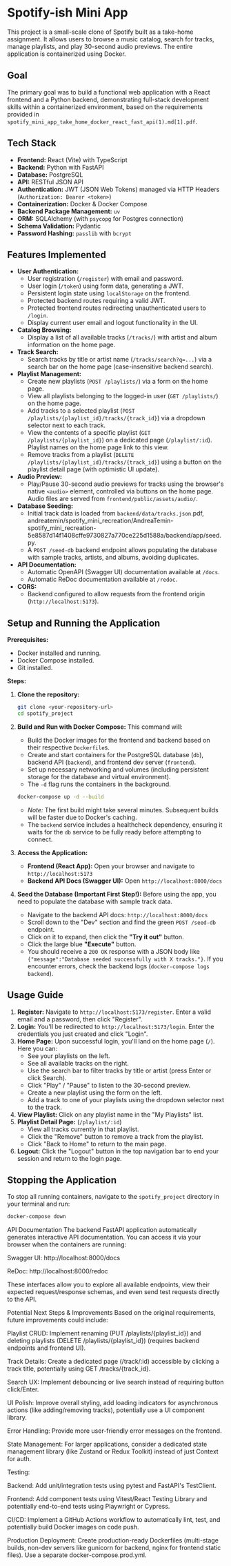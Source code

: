 # Spotify-ish Mini App

This project is a small-scale clone of Spotify built as a take-home assignment. It allows users to browse a music catalog, search for tracks, manage playlists, and play 30-second audio previews. The entire application is containerized using Docker.

## Goal

The primary goal was to build a functional web application with a React frontend and a Python backend, demonstrating full-stack development skills within a containerized environment, based on the requirements provided in `spotify_mini_app_take_home_docker_react_fast_api(1).md[1].pdf`.

## Tech Stack

* **Frontend:** React (Vite) with TypeScript
* **Backend:** Python with FastAPI
* **Database:** PostgreSQL
* **API:** RESTful JSON API
* **Authentication:** JWT (JSON Web Tokens) managed via HTTP Headers (`Authorization: Bearer <token>`)
* **Containerization:** Docker & Docker Compose
* **Backend Package Management:** `uv`
* **ORM:** SQLAlchemy (with `psycopg` for Postgres connection)
* **Schema Validation:** Pydantic
* **Password Hashing:** `passlib` with `bcrypt`

## Features Implemented

* **User Authentication:**
    * User registration (`/register`) with email and password.
    * User login (`/token`) using form data, generating a JWT.
    * Persistent login state using `localStorage` on the frontend.
    * Protected backend routes requiring a valid JWT.
    * Protected frontend routes redirecting unauthenticated users to `/login`.
    * Display current user email and logout functionality in the UI.
* **Catalog Browsing:**
    * Display a list of all available tracks (`/tracks/`) with artist and album information on the home page.
* **Track Search:**
    * Search tracks by title or artist name (`/tracks/search?q=...`) via a search bar on the home page (case-insensitive backend search).
* **Playlist Management:**
    * Create new playlists (`POST /playlists/`) via a form on the home page.
    * View all playlists belonging to the logged-in user (`GET /playlists/`) on the home page.
    * Add tracks to a selected playlist (`POST /playlists/{playlist_id}/tracks/{track_id}`) via a dropdown selector next to each track.
    * View the contents of a specific playlist (`GET /playlists/{playlist_id}`) on a dedicated page (`/playlist/:id`). Playlist names on the home page link to this view.
    * Remove tracks from a playlist (`DELETE /playlists/{playlist_id}/tracks/{track_id}`) using a button on the playlist detail page (with optimistic UI update).
* **Audio Preview:**
    * Play/Pause 30-second audio previews for tracks using the browser's native `<audio>` element, controlled via buttons on the home page. Audio files are served from `frontend/public/assets/audio/`.
* **Database Seeding:**
    * Initial track data is loaded from `backend/data/tracks.json`.pdf, andreatemin/spotify_mini_recreation/AndreaTemin-spotify_mini_recreation-5e8587d14f1408cffe9730827a770ce225d1588a/backend/app/seed.py.
    * A `POST /seed-db` backend endpoint allows populating the database with sample tracks, artists, and albums, avoiding duplicates.
* **API Documentation:**
    * Automatic OpenAPI (Swagger UI) documentation available at `/docs`.
    * Automatic ReDoc documentation available at `/redoc`.
* **CORS:**
    * Backend configured to allow requests from the frontend origin (`http://localhost:5173`).

## Setup and Running the Application

**Prerequisites:**

* Docker installed and running.
* Docker Compose installed.
* Git installed.

**Steps:**

1.  **Clone the repository:**
    ```bash
    git clone <your-repository-url>
    cd spotify_project
    ```

2.  **Build and Run with Docker Compose:**
    This command will:
    * Build the Docker images for the frontend and backend based on their respective `Dockerfile`s.
    * Create and start containers for the PostgreSQL database (`db`), backend API (`backend`), and frontend dev server (`frontend`).
    * Set up necessary networking and volumes (including persistent storage for the database and virtual environment).
    * The `-d` flag runs the containers in the background.

    ```bash
    docker-compose up -d --build
    ```
    * *Note:* The first build might take several minutes. Subsequent builds will be faster due to Docker's caching.
    * The `backend` service includes a healthcheck dependency, ensuring it waits for the `db` service to be fully ready before attempting to connect.

3.  **Access the Application:**
    * **Frontend (React App):** Open your browser and navigate to `http://localhost:5173`
    * **Backend API Docs (Swagger UI):** Open `http://localhost:8000/docs`

4.  **Seed the Database (Important First Step!):**
    Before using the app, you need to populate the database with sample track data.
    * Navigate to the backend API docs: `http://localhost:8000/docs`
    * Scroll down to the "Dev" section and find the green `POST /seed-db` endpoint.
    * Click on it to expand, then click the **"Try it out"** button.
    * Click the large blue **"Execute"** button.
    * You should receive a `200 OK` response with a JSON body like `{"message":"Database seeded successfully with X tracks."}`. If you encounter errors, check the backend logs (`docker-compose logs backend`).

## Usage Guide

1.  **Register:** Navigate to `http://localhost:5173/register`. Enter a valid email and a password, then click "Register".
2.  **Login:** You'll be redirected to `http://localhost:5173/login`. Enter the credentials you just created and click "Login".
3.  **Home Page:** Upon successful login, you'll land on the home page (`/`). Here you can:
    * See your playlists on the left.
    * See all available tracks on the right.
    * Use the search bar to filter tracks by title or artist (press Enter or click Search).
    * Click "Play" / "Pause" to listen to the 30-second preview.
    * Create a new playlist using the form on the left.
    * Add a track to one of your playlists using the dropdown selector next to the track.
4.  **View Playlist:** Click on any playlist name in the "My Playlists" list.
5.  **Playlist Detail Page:** (`/playlist/:id`)
    * View all tracks currently in that playlist.
    * Click the "Remove" button to remove a track from the playlist.
    * Click "Back to Home" to return to the main page.
6.  **Logout:** Click the "Logout" button in the top navigation bar to end your session and return to the login page.

## Stopping the Application

To stop all running containers, navigate to the `spotify_project` directory in your terminal and run:

```bash
docker-compose down
```


API Documentation
The backend FastAPI application automatically generates interactive API documentation. You can access it via your browser when the containers are running:

Swagger UI: http://localhost:8000/docs

ReDoc: http://localhost:8000/redoc

These interfaces allow you to explore all available endpoints, view their expected request/response schemas, and even send test requests directly to the API.

Potential Next Steps & Improvements
Based on the original requirements, future improvements could include:

Playlist CRUD: Implement renaming (PUT /playlists/{playlist_id}) and deleting playlists (DELETE /playlists/{playlist_id}) (requires backend endpoints and frontend UI).

Track Details: Create a dedicated page (/track/:id) accessible by clicking a track title, potentially using GET /tracks/{track_id}.

Search UX: Implement debouncing or live search instead of requiring button click/Enter.

UI Polish: Improve overall styling, add loading indicators for asynchronous actions (like adding/removing tracks), potentially use a UI component library.

Error Handling: Provide more user-friendly error messages on the frontend.

State Management: For larger applications, consider a dedicated state management library (like Zustand or Redux Toolkit) instead of just Context for auth.

Testing:

Backend: Add unit/integration tests using pytest and FastAPI's TestClient.

Frontend: Add component tests using Vitest/React Testing Library and potentially end-to-end tests using Playwright or Cypress.

CI/CD: Implement a GitHub Actions workflow to automatically lint, test, and potentially build Docker images on code push.

Production Deployment: Create production-ready Dockerfiles (multi-stage builds, non-dev servers like gunicorn for backend, nginx for frontend static files). Use a separate docker-compose.prod.yml.
